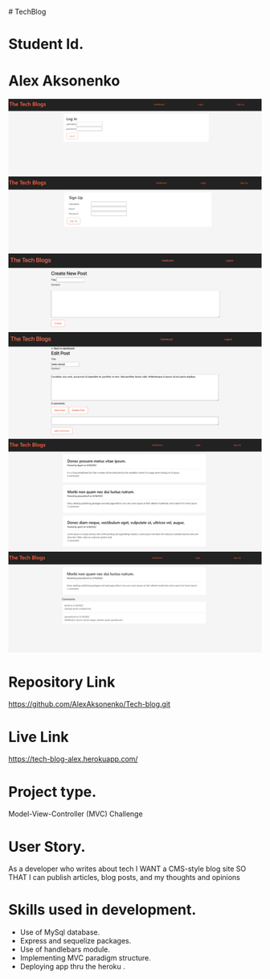 <h># TechBlog</h>
# Student Id.
# Alex Aksonenko

<img src="./public/images/screenshot1.JPEG">
<img src="./public/images/screenshot2.JPEG">
<img src="./public/images/screenshot4.JPEG">
<img src="./public/images/screenshot5.JPEG">
<img src="./public/images/screenshot6.JPEG">
<img src="./public/images/screenshot7.JPEG">

# Repository Link
https://github.com/AlexAksonenko/Tech-blog.git 

# Live Link
https://tech-blog-alex.herokuapp.com/

# Project type.
Model-View-Controller (MVC) Challenge

# User Story.
As a developer who writes about tech
I WANT a CMS-style blog site
SO THAT I can publish articles, blog posts, and my thoughts and opinions

# Skills used in development.
<ul>
<li>Use of MySql database.</li>
<li>Express and sequelize packages.</li>
<li>Use of handlebars module. </li>
<li>Implementing MVC paradigm structure. </li>
<li>Deploying app thru the heroku .</li>
</ul>